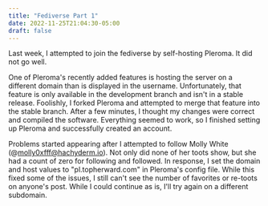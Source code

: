 ```yaml
---
title: "Fediverse Part 1"
date: 2022-11-25T21:04:30-05:00
draft: false
---
```


Last week, I attempted to join the fediverse by self-hosting Pleroma. It did not go well.

One of Pleroma's recently added features is hosting the server on a different domain than is displayed in the username. Unfortunately, that feature is only available in the development branch and isn't in a stable release. Foolishly, I forked Pleroma and attempted to merge that feature into the stable branch. After a few minutes, I thought my changes were correct and compiled the software. Everything seemed to work, so I finished setting up Pleroma and successfully created an account.

Problems started appearing after I attempted to follow Molly White (@molly0xfff@hachyderm.io). Not only did none of her toots show, but she had a count of zero for following and followed. In response, I set the domain and host values to "pl.topherward.com" in Pleroma's config file. While this fixed some of the issues, I still can't see the number of favorites or re-toots on anyone's post. While I could continue as is, I'll try again on a different subdomain.
